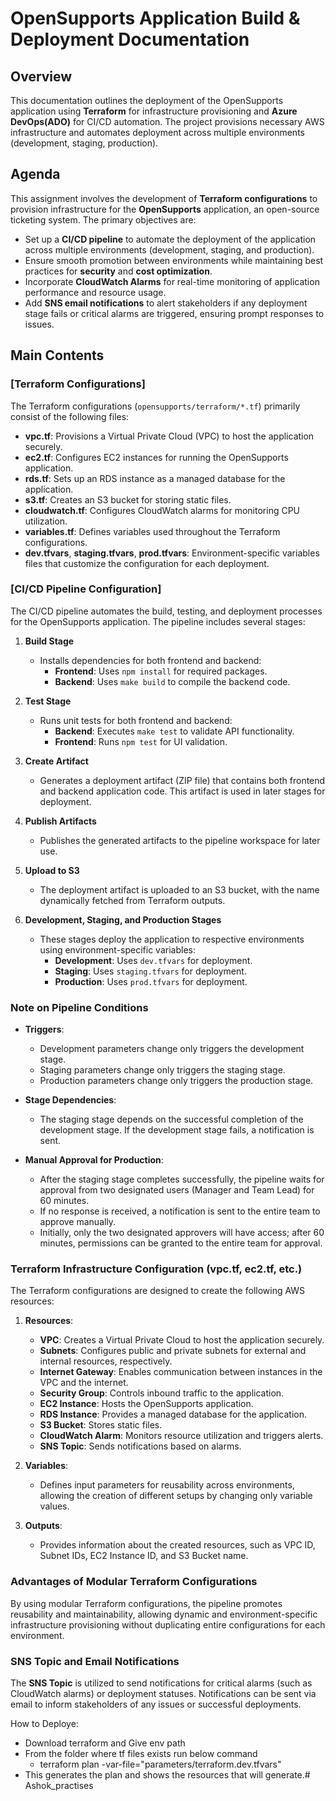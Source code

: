 # OpenSupports Application Build & Deployment Documentation

## Overview
This documentation outlines the deployment of the OpenSupports application using **Terraform** for infrastructure provisioning and **Azure DevOps(ADO)** for CI/CD automation. The project provisions necessary AWS infrastructure and automates deployment across multiple environments (development, staging, production).

## Agenda
This assignment involves the development of **Terraform configurations** to provision infrastructure for the **OpenSupports** application, an open-source ticketing system. The primary objectives are:

- Set up a **CI/CD pipeline** to automate the deployment of the application across multiple environments (development, staging, and production).
- Ensure smooth promotion between environments while maintaining best practices for **security** and **cost optimization**.
- Incorporate **CloudWatch Alarms** for real-time monitoring of application performance and resource usage.
- Add **SNS email notifications** to alert stakeholders if any deployment stage fails or critical alarms are triggered, ensuring prompt responses to issues.

## Main Contents

### [Terraform Configurations]
The Terraform configurations (`opensupports/terraform/*.tf`) primarily consist of the following files:

- **vpc.tf**: Provisions a Virtual Private Cloud (VPC) to host the application securely.
- **ec2.tf**: Configures EC2 instances for running the OpenSupports application.
- **rds.tf**: Sets up an RDS instance as a managed database for the application.
- **s3.tf**: Creates an S3 bucket for storing static files.
- **cloudwatch.tf**: Configures CloudWatch alarms for monitoring CPU utilization.
- **variables.tf**: Defines variables used throughout the Terraform configurations.
- **dev.tfvars**, **staging.tfvars**, **prod.tfvars**: Environment-specific variables files that customize the configuration for each deployment.

### [CI/CD Pipeline Configuration]
The CI/CD pipeline automates the build, testing, and deployment processes for the OpenSupports application. The pipeline includes several stages:

1. **Build Stage**
   - Installs dependencies for both frontend and backend:
     - **Frontend**: Uses `npm install` for required packages.
     - **Backend**: Uses `make build` to compile the backend code.

2. **Test Stage**
   - Runs unit tests for both frontend and backend:
     - **Backend**: Executes `make test` to validate API functionality.
     - **Frontend**: Runs `npm test` for UI validation.

3. **Create Artifact**
   - Generates a deployment artifact (ZIP file) that contains both frontend and backend application code. This artifact is used in later stages for deployment.

4. **Publish Artifacts**
   - Publishes the generated artifacts to the pipeline workspace for later use.

5. **Upload to S3**
   - The deployment artifact is uploaded to an S3 bucket, with the name dynamically fetched from Terraform outputs.

6. **Development, Staging, and Production Stages**
   - These stages deploy the application to respective environments using environment-specific variables:
     - **Development**: Uses `dev.tfvars` for deployment.
     - **Staging**: Uses `staging.tfvars` for deployment.
     - **Production**: Uses `prod.tfvars` for deployment.

### Note on Pipeline Conditions
- **Triggers**:
  - Development parameters change only triggers the development stage.
  - Staging parameters change only triggers the staging stage.
  - Production parameters change only triggers the production stage.

- **Stage Dependencies**:
  - The staging stage depends on the successful completion of the development stage. If the development stage fails, a notification is sent.

- **Manual Approval for Production**:
  - After the staging stage completes successfully, the pipeline waits for approval from two designated users (Manager and Team Lead) for 60 minutes.
  - If no response is received, a notification is sent to the entire team to approve manually.
  - Initially, only the two designated approvers will have access; after 60 minutes, permissions can be granted to the entire team for approval.

### Terraform Infrastructure Configuration (vpc.tf, ec2.tf, etc.)
The Terraform configurations are designed to create the following AWS resources:

1. **Resources**: 
   - **VPC**: Creates a Virtual Private Cloud to host the application securely.
   - **Subnets**: Configures public and private subnets for external and internal resources, respectively.
   - **Internet Gateway**: Enables communication between instances in the VPC and the internet.
   - **Security Group**: Controls inbound traffic to the application.
   - **EC2 Instance**: Hosts the OpenSupports application.
   - **RDS Instance**: Provides a managed database for the application.
   - **S3 Bucket**: Stores static files.
   - **CloudWatch Alarm**: Monitors resource utilization and triggers alerts.
   - **SNS Topic**: Sends notifications based on alarms.

2. **Variables**: 
   - Defines input parameters for reusability across environments, allowing the creation of different setups by changing only variable values.

3. **Outputs**: 
   - Provides information about the created resources, such as VPC ID, Subnet IDs, EC2 Instance ID, and S3 Bucket name.

### Advantages of Modular Terraform Configurations
By using modular Terraform configurations, the pipeline promotes reusability and maintainability, allowing dynamic and environment-specific infrastructure provisioning without duplicating entire configurations for each environment.

### SNS Topic and Email Notifications
The **SNS Topic** is utilized to send notifications for critical alarms (such as CloudWatch alarms) or deployment statuses. Notifications can be sent via email to inform stakeholders of any issues or successful deployments.


How to Deploye:

- Download terraform and Give env path
- From the folder where tf files exists run below command
   - terraform plan -var-file="parameters/terraform.dev.tfvars"
- This generates the plan and shows the resources that will generate.# Ashok_practises
